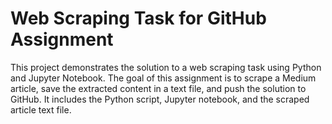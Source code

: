 # Web Scraping Task for GitHub Assignment

This project demonstrates the solution to a web scraping task using Python and Jupyter Notebook. The goal of this assignment is to scrape a Medium article, save the extracted content in a text file, and push the solution to GitHub. It includes the Python script, Jupyter notebook, and the scraped article text file.
